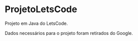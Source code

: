 # ProjetoLetsCode
Projeto em Java do LetsCode.


Dados necessários para o projeto foram retirados do Google.
